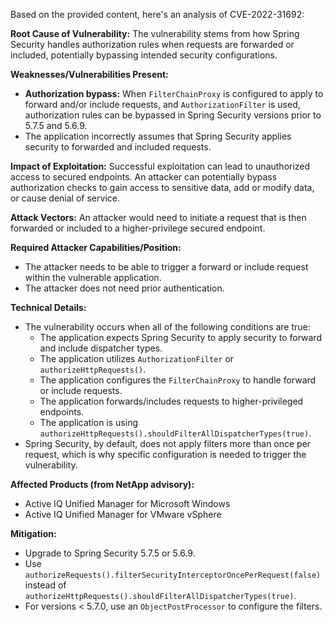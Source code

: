 Based on the provided content, here's an analysis of CVE-2022-31692:

**Root Cause of Vulnerability:**
The vulnerability stems from how Spring Security handles authorization rules when requests are forwarded or included, potentially bypassing intended security configurations.

**Weaknesses/Vulnerabilities Present:**
- **Authorization bypass:** When `FilterChainProxy` is configured to apply to forward and/or include requests, and `AuthorizationFilter` is used, authorization rules can be bypassed in Spring Security versions prior to 5.7.5 and 5.6.9.
- The application incorrectly assumes that Spring Security applies security to forwarded and included requests.

**Impact of Exploitation:**
Successful exploitation can lead to unauthorized access to secured endpoints. An attacker can potentially bypass authorization checks to gain access to sensitive data, add or modify data, or cause denial of service.

**Attack Vectors:**
An attacker would need to initiate a request that is then forwarded or included to a higher-privilege secured endpoint.

**Required Attacker Capabilities/Position:**
- The attacker needs to be able to trigger a forward or include request within the vulnerable application.
- The attacker does not need prior authentication.

**Technical Details:**
- The vulnerability occurs when all of the following conditions are true:
    - The application expects Spring Security to apply security to forward and include dispatcher types.
    - The application utilizes `AuthorizationFilter` or `authorizeHttpRequests()`.
    - The application configures the `FilterChainProxy` to handle forward or include requests.
    - The application forwards/includes requests to higher-privileged endpoints.
    - The application is using `authorizeHttpRequests().shouldFilterAllDispatcherTypes(true)`.
- Spring Security, by default, does not apply filters more than once per request, which is why specific configuration is needed to trigger the vulnerability.

**Affected Products (from NetApp advisory):**
- Active IQ Unified Manager for Microsoft Windows
- Active IQ Unified Manager for VMware vSphere

**Mitigation:**
- Upgrade to Spring Security 5.7.5 or 5.6.9.
- Use `authorizeRequests().filterSecurityInterceptorOncePerRequest(false)` instead of `authorizeHttpRequests().shouldFilterAllDispatcherTypes(true)`.
- For versions < 5.7.0, use an `ObjectPostProcessor` to configure the filters.